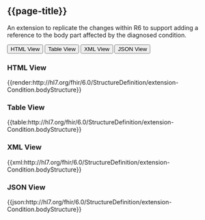 ## {{page-title}}

An extension to replicate the changes within R6 to support adding a reference to the body part affected by the diagnosed condition.

<div class="tab">
 <button class="tablinks active" onclick="openTab(event, 'HTML View')">HTML View</button>
 <button class="tablinks" onclick="openTab(event, 'Table View')">Table View</button>
  <button class="tablinks" onclick="openTab(event, 'XML View')">XML View</button>
  <button class="tablinks" onclick="openTab(event, 'JSON View')">JSON View</button>
</div>

<div id="HTML View" class="tabcontent" style="display:block">
  <h3>HTML View</h3>
{{render:http://hl7.org/fhir/6.0/StructureDefinition/extension-Condition.bodyStructure}}
</div>

<div id="Table View" class="tabcontent">
  <h3>Table View</h3>
{{table:http://hl7.org/fhir/6.0/StructureDefinition/extension-Condition.bodyStructure}}
</div>

<div id="XML View" class="tabcontent">
  <h3>XML View</h3>
{{xml:http://hl7.org/fhir/6.0/StructureDefinition/extension-Condition.bodyStructure}}
</div>

<div id="JSON View" class="tabcontent">
  <h3>JSON View</h3>
{{json:http://hl7.org/fhir/6.0/StructureDefinition/extension-Condition.bodyStructure}}
</div>